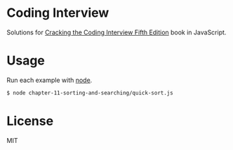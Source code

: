 # Coding Interview

Solutions for [Cracking the Coding Interview Fifth Edition]() book in JavaScript.

# Usage

Run each example with [node](https://nodejs.org/).

```bash
$ node chapter-11-sorting-and-searching/quick-sort.js
```

# License

MIT
